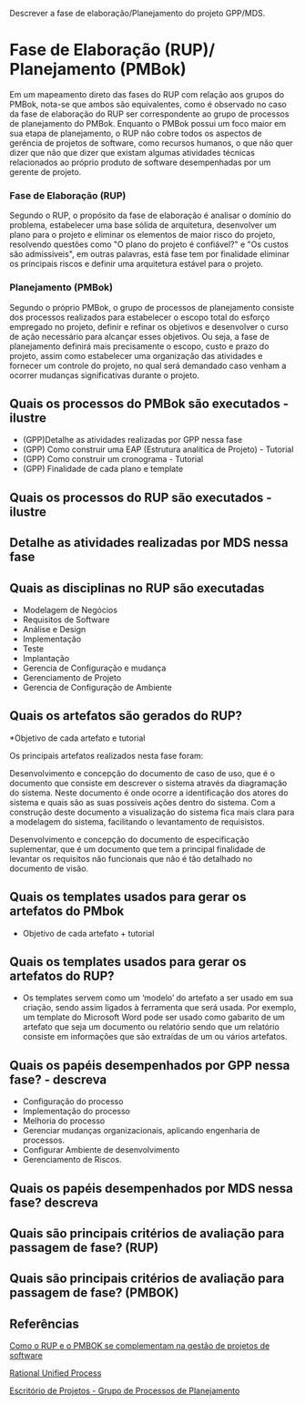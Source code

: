 Descrever a fase de elaboração/Planejamento do projeto GPP/MDS.

# Fase de Elaboração (RUP)/ Planejamento (PMBok)

Em um mapeamento direto das fases do RUP com relação aos grupos do PMBok, nota-se que ambos são equivalentes, como é observado no caso da fase de elaboração do RUP ser correspondente ao grupo de processos de planejamento do PMBok. Enquanto o PMBok possui um foco maior em sua etapa de planejamento, o RUP não cobre todos os aspectos de gerência de projetos de software, como recursos humanos, o que não quer dizer que não que dizer que existam algumas atividades técnicas relacionados ao próprio produto de software desempenhadas por um gerente de projeto.

### Fase de Elaboração (RUP)

Segundo o RUP, o propósito da fase de elaboração é analisar o domínio do problema, estabelecer uma base sólida de arquitetura, desenvolver um plano para o projeto e eliminar os elementos de maior risco do projeto, resolvendo questões como "O plano do projeto é confiável?" e "Os custos são admissíveis", em outras palavras, está fase tem por finalidade eliminar os principais riscos e definir uma arquitetura estável para o projeto. 

### Planejamento (PMBok)

Segundo o próprio PMBok, o grupo de processos de planejamento consiste dos processos realizados para estabelecer o escopo total do esforço empregado no projeto, definir e refinar os objetivos e desenvolver o curso de ação necessário para alcançar esses objetivos. Ou seja, a fase de planejamento definirá mais precisamente o escopo, custo e prazo do projeto, assim como estabelecer uma organização das atividades e fornecer um controle do projeto, no qual será demandado caso venham a ocorrer mudanças significativas durante o projeto.


##  Quais os processos do PMBok são executados - ilustre
*  (GPP)Detalhe as atividades realizadas por GPP nessa fase
* (GPP) Como construir uma EAP (Estrutura analítica de Projeto) - Tutorial
* (GPP) Como construir um cronograma - Tutorial
* (GPP) Finalidade de cada plano e template

## Quais os processos do RUP são executados - ilustre

## Detalhe as atividades realizadas por MDS nessa fase

## Quais as disciplinas no RUP são executadas


* Modelagem de Negócios
* Requisitos de Software
* Análise e Design
* Implementação
* Teste
* Implantação
* Gerencia de Configuração e mudança
* Gerenciamento de Projeto
* Gerencia de Configuração de Ambiente

## Quais os artefatos são gerados do RUP?
*Objetivo de cada artefato e tutorial

Os principais artefatos realizados nesta fase foram:

Desenvolvimento e concepção do documento de caso de uso, que é o documento que consiste em descrever o sistema através da diagramação do sistema. Neste documento é onde ocorre a identificação dos atores do sistema e quais são as suas possíveis ações dentro do sistema. Com a construção deste documento a visualização do sistema fica mais clara para a modelagem do sistema, facilitando o levantamento de requisistos.

Desenvolvimento e concepção do documento de especificação suplementar, que é um documento que tem a principal finalidade de levantar os requisitos não funcionais que não é tão detalhado no documento de visão.


## Quais os templates usados para gerar os artefatos do PMbok 

* Objetivo de cada artefato + tutorial

## Quais os templates usados para gerar os artefatos do RUP?

* Os templates servem como um ‘modelo’ do artefato a ser usado em sua criação, sendo assim ligados à ferramenta que será usada. Por exemplo, um template do Microsoft Word pode ser usado como gabarito de um artefato que seja um documento ou relatório sendo que um relatório consiste em informações que são extraídas de um ou vários artefatos. 

## Quais os papéis desempenhados por GPP nessa fase? - descreva
 * Configuração do processo
 * Implementação do processo
 * Melhoria do processo
 * Gerenciar mudanças organizacionais, aplicando engenharia de processos.
 * Configurar Ambiente de desenvolvimento 
 * Gerenciamento de Riscos.

## Quais os papéis desempenhados por MDS nessa fase? descreva 

## Quais são principais critérios de avaliação para passagem de fase? (RUP)


## Quais são principais critérios de avaliação para passagem de fase? (PMBOK)

## Referências

[Como o RUP e o PMBOK se complementam na gestão de projetos de software](http://www.techoje.com.br/site/techoje/categoria/detalhe_artigo/1466)

[Rational Unified Process](https://www.ibm.com/developerworks/rational/library/content/03July/1000/1251/1251_bestpractices_TP026B.pdf)

[Escritório de Projetos - Grupo de Processos de Planejamento](http://escritoriodeprojetos.com.br/grupo-de-processos-de-planejamento)